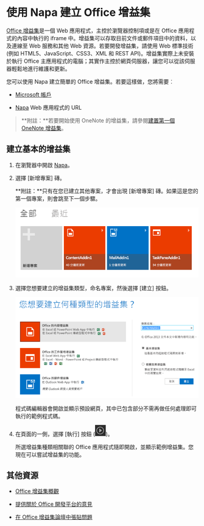 ﻿
# <a name="create-an-office-add-in-with-napa"></a>使用 Napa 建立 Office 增益集



[Office 增益集](../../docs/overview/office-add-ins.md)是一個 Web 應用程式，主控於瀏覽器控制項或是在 Office 應用程式的內容中執行的 iframe 中。增益集可以存取目前文件或郵件項目中的資料，以及連線至 Web 服務和其他 Web 資源。若要開發增益集，請使用 Web 標準技術 (例如 HTML5、JavaScript、CSS3、XML 和 REST API)。增益集實際上未安裝於執行 Office 主應用程式的電腦；其實作主控於網頁伺服器，讓您可以從該伺服器輕鬆地進行維護和更新。

您可以使用 Napa 建立簡單的 Office 增益集。若要這樣做，您將需要︰

- [Microsoft 帳戶](http://www.microsoft.com/en-us/account/default.aspx)
    
- [Napa](https://www.napacloudapp.com/ ) Web 應用程式的 URL

>**附註：**若要開始使用 OneNote 的增益集，請參閱[建置第一個 OneNote 增益集](../onenote/onenote-add-ins-getting-started.md)。

## <a name="create-a-basic-add-in"></a>建立基本的增益集



1. 在瀏覽器中開啟 [Napa](https://www.napacloudapp.com/ )。
    
2. 選擇 [新增專案] 磚。
    
     **附註：**只有在您已建立其他專案，才會出現 [新增專案] 磚。如果這是您的第一個專案，則會跳至下一個步驟。
    
    ![專案頁面](../../images/08fc36cf-7cc1-442f-a9a5-b6bb30d786a4.png)

3. 選擇您想要建立的增益集類型，命名專案，然後選擇 [建立] 按鈕。
    
    ![Excel app tile](../../images/Apps_NAPA_Excel_Tile.png)

    程式碼編輯器會開啟並顯示預設網頁，其中已包含部分不需再做任何處理即可執行的範例程式碼。
    
4. 在頁面的一側，選擇 [執行] 按鈕 (![執行按鈕](../../images/Apps_NAPA_Run_Button.png))。
    
    所選增益集種類相關聯的 Office 應用程式隨即開啟，並顯示範例增益集。您現在可以嘗試增益集的功能。
    

## <a name="additional-resources"></a>其他資源



- [Office 增益集概觀](../../docs/overview/office-add-ins.md)
    
- [提供關於 Office 開發平台的意見](http://officespdev.uservoice.com/)
    
- [在 Office 增益集論壇中張貼問題](http://social.msdn.microsoft.com/Forums/officeapps/en-US/home?forum=appsforoffice%2Cofficestore&amp;filter=alltypes&amp;sort=lastpostdesc)
    
